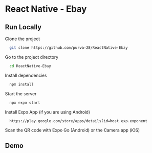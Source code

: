 
# React Native - Ebay


## Run Locally

Clone the project

```bash
  git clone https://github.com/purva-28/ReactNative-Ebay
```

Go to the project directory

```bash
  cd ReactNative-Ebay
```

Install dependencies

```bash
  npm install
```

Start the server

```bash
  npx expo start
```

Install Expo App (if you are using Android)

```bash
  https://play.google.com/store/apps/details?id=host.exp.exponent
```

Scan the QR code with Expo Go (Android) or the Camera app (iOS)


## Demo
